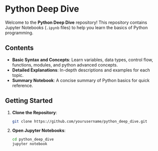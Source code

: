 # Python Deep Dive

Welcome to the **Python Deep Dive** repository! This repository contains Jupyter Notebooks (`.ipynb` files) to help you learn the basics of Python programming.

## Contents

- **Basic Syntax and Concepts**: Learn variables, data types, control flow, functions, modules, and python advanced concepts.
- **Detailed Explanations**: In-depth descriptions and examples for each topic.
- **Summary Notebook**: A concise summary of Python basics for quick reference.

## Getting Started

1. **Clone the Repository**:
   ```bash
   git clone https://github.com/yourusername/python_deep_dive.git
   ```
2. **Open Jupyter Notebooks**:
   ```bash
   cd python_deep_dive
   jupyter notebook
   ```
